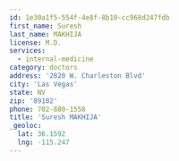 ```yaml
---
id: 1e30a1f5-554f-4e8f-8b10-cc968d247fdb
first_name: Suresh
last_name: MAKHIJA
license: M.D.
services:
  - internal-medicine
category: doctors
address: '2820 W. Charleston Blvd'
city: 'Las Vegas'
state: NV
zip: '89102'
phone: 702-880-1558
title: 'Suresh MAKHIJA'
_geoloc:
  lat: 36.1592
  lng: -115.247
---
```


